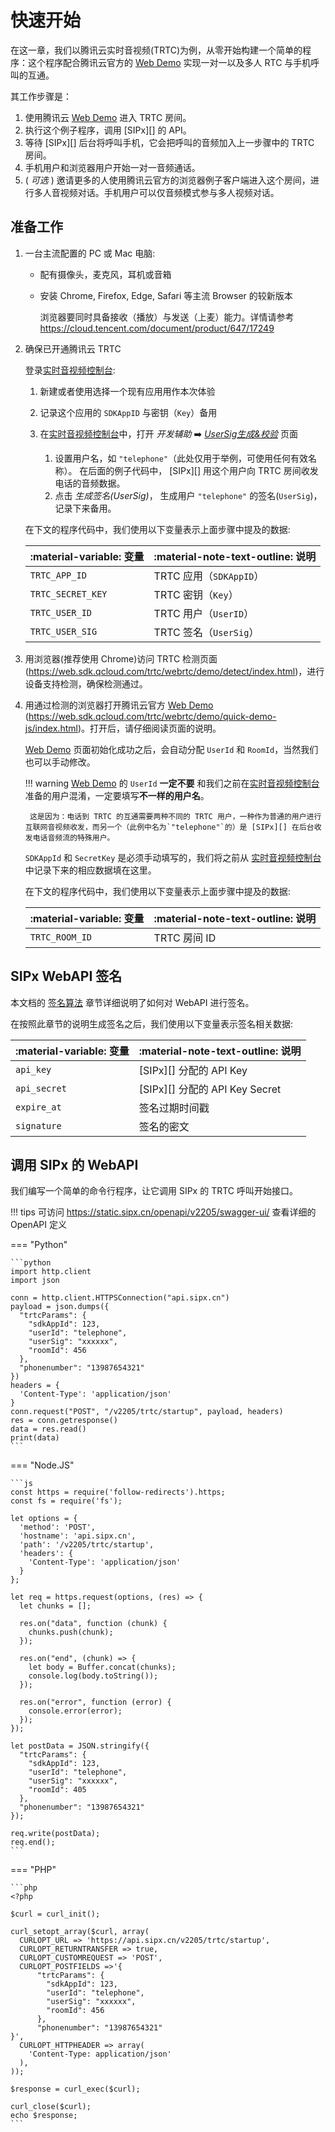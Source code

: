 # 快速开始

在这一章，我们以腾讯云实时音视频(TRTC)为例，从零开始构建一个简单的程序：这个程序配合腾讯云官方的 [Web Demo][] 实现一对一以及多人 RTC 与手机呼叫的互通。

其工作步骤是：

1. 使用腾讯云 [Web Demo][] 进入 TRTC 房间。
1. 执行这个例子程序，调用 [SIPx][] 的 API。
1. 等待 [SIPx][] 后台将呼叫手机，它会把呼叫的音频加入上一步骤中的 TRTC 房间。
1. 手机用户和浏览器用户开始一对一音频通话。
1. ( *可选* ) 邀请更多的人使用腾讯云官方的浏览器例子客户端进入这个房间，进行多人音视频对话。手机用户可以仅音频模式参与多人视频对话。

## 准备工作

1. 一台主流配置的 PC 或 Mac 电脑:
    - 配有摄像头，麦克风，耳机或音箱

    - 安装 Chrome, Firefox, Edge, Safari 等主流 Browser 的较新版本

        浏览器要同时具备接收（播放）与发送（上麦）能力。详情请参考 <https://cloud.tencent.com/document/product/647/17249>

1. 确保已开通腾讯云 TRTC

    登录[实时音视频控制台][]:

      1. 新建或者使用选择一个现有应用用作本次体验
      1. 记录这个应用的 `SDKAppID` 与密钥（`Key`）备用

      1. 在[实时音视频控制台][]中，打开 *开发辅助* ➡️ [*UserSig生成&校验*](https://console.cloud.tencent.com/trtc/usersigtool) 页面

          1. 设置用户名，如 `"telephone"`（此处仅用于举例，可使用任何有效名称）。
              在后面的例子代码中， [SIPx][] 用这个用户向 TRTC 房间收发电话的音频数据。
          1. 点击 *生成签名(UserSig)*， 生成用户 `"telephone"` 的签名(`UserSig`)，记录下来备用。

    在下文的程序代码中，我们使用以下变量表示上面步骤中提及的数据:

    | :material-variable: 变量 | :material-note-text-outline: 说明 |
    | ------------------------ | --------------------------------- |
    | `TRTC_APP_ID`            | TRTC 应用（`SDKAppID`）           |
    | `TRTC_SECRET_KEY`        | TRTC 密钥（`Key`）                |
    | `TRTC_USER_ID`           | TRTC 用户（`UserID`）             |
    | `TRTC_USER_SIG`          | TRTC 签名（`UserSig`）            |

1. 用浏览器(推荐使用 Chrome)访问 TRTC 检测页面(<https://web.sdk.qcloud.com/trtc/webrtc/demo/detect/index.html>)，进行设备支持检测，确保检测通过。

1. 用通过检测的浏览器打开腾讯云官方 [Web Demo][] (<https://web.sdk.qcloud.com/trtc/webrtc/demo/quick-demo-js/index.html>)。打开后，请仔细阅读页面的说明。

    [Web Demo][] 页面初始化成功之后，会自动分配 `UserId` 和 `RoomId`，当然我们也可以手动修改。

    !!! warning
        [Web Demo][] 的 `UserId` **一定不要** 和我们之前在[实时音视频控制台][]准备的用户混淆，一定要填写**不一样的用户名**。

        这是因为：电话到 TRTC 的互通需要两种不同的 TRTC 用户，一种作为普通的用户进行互联网音视频收发，而另一个（此例中名为`"telephone"`的）是 [SIPx][] 在后台收发电话音频流的特殊用户。

    `SDKAppId` 和 `SecretKey` 是必须手动填写的，我们将之前从 [实时音视频控制台][] 中记录下来的相应数据填在这里。

      在下文的程序代码中，我们使用以下变量表示上面步骤中提及的数据:

      | :material-variable: 变量 | :material-note-text-outline: 说明 |
      | ------------------------ | --------------------------------- |
      | `TRTC_ROOM_ID`           | TRTC 房间 ID                      |

## SIPx WebAPI 签名

本文档的 [签名算法](signature.md) 章节详细说明了如何对 WebAPI 进行签名。

在按照此章节的说明生成签名之后，我们使用以下变量表示签名相关数据:

| :material-variable: 变量 | :material-note-text-outline: 说明 |
| ------------------------ | --------------------------------- |
| `api_key`                | [SIPx][] 分配的 API Key           |
| `api_secret`             | [SIPx][] 分配的 API Key Secret    |
| `expire_at`              | 签名过期时间戳                    |
| `signature`              | 签名的密文                        |

## 调用 SIPx 的 WebAPI

我们编写一个简单的命令行程序，让它调用 SIPx 的 TRTC 呼叫开始接口。

!!! tips
    可访问 <https://static.sipx.cn/openapi/v2205/swagger-ui/> 查看详细的 OpenAPI 定义

=== "Python"

    ```python
    import http.client
    import json

    conn = http.client.HTTPSConnection("api.sipx.cn")
    payload = json.dumps({
      "trtcParams": {
        "sdkAppId": 123,
        "userId": "telephone",
        "userSig": "xxxxxx",
        "roomId": 456
      },
      "phonenumber": "13987654321"
    })
    headers = {
      'Content-Type': 'application/json'
    }
    conn.request("POST", "/v2205/trtc/startup", payload, headers)
    res = conn.getresponse()
    data = res.read()
    print(data)
    ```

=== "Node.JS"

    ```js
    const https = require('follow-redirects').https;
    const fs = require('fs');

    let options = {
      'method': 'POST',
      'hostname': 'api.sipx.cn',
      'path': '/v2205/trtc/startup',
      'headers': {
        'Content-Type': 'application/json'
      }
    };

    let req = https.request(options, (res) => {
      let chunks = [];

      res.on("data", function (chunk) {
        chunks.push(chunk);
      });

      res.on("end", (chunk) => {
        let body = Buffer.concat(chunks);
        console.log(body.toString());
      });

      res.on("error", function (error) {
        console.error(error);
      });
    });

    let postData = JSON.stringify({
      "trtcParams": {
        "sdkAppId": 123,
        "userId": "telephone",
        "userSig": "xxxxxx",
        "roomId": 405
      },
      "phonenumber": "13987654321"
    });

    req.write(postData);
    req.end();
    ```

=== "PHP"

    ```php
    <?php

    $curl = curl_init();

    curl_setopt_array($curl, array(
      CURLOPT_URL => 'https://api.sipx.cn/v2205/trtc/startup',
      CURLOPT_RETURNTRANSFER => true,
      CURLOPT_CUSTOMREQUEST => 'POST',
      CURLOPT_POSTFIELDS =>'{
          "trtcParams": {
            "sdkAppId": 123,
            "userId": "telephone",
            "userSig": "xxxxxx",
            "roomId": 456
          },
          "phonenumber": "13987654321"
    }',
      CURLOPT_HTTPHEADER => array(
        'Content-Type: application/json'
      ),
    ));

    $response = curl_exec($curl);

    curl_close($curl);
    echo $response;
    ```

[Web Demo]: https://web.sdk.qcloud.com/trtc/webrtc/demo/quick-demo-js/index.html
[实时音视频控制台]: https://console.cloud.tencent.com/trtc
